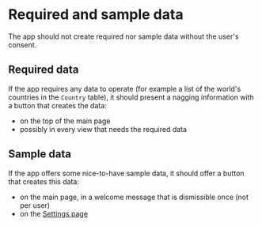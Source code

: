 # Required and sample data

The app should not create required nor sample data without the user's consent.

## Required data

If the app requires any data to operate (for example a list of the world's countries in the `Country` table), it should present a nagging information with a button that creates the data:

- on the top of the main page
- possibly in every view that needs the required data

## Sample data

If the app offers some nice-to-have sample data, it should offer a button that creates this data:

- on the main page, in a welcome message that is dismissible once (not per user)
- on the [Settings page](../settings-page/)
